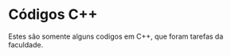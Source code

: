<h1>Códigos C++</h1>
<p>Estes são somente alguns codigos em C++, que foram tarefas da faculdade.</p>
